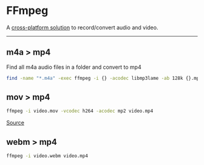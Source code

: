 # FFmpeg

A [cross-platform solution](https://ffmpeg.org/) to record/convert audio and video.

---

## m4a > mp4

Find all m4a audio files in a folder and convert to mp4

```bash
find -name "*.m4a" -exec ffmpeg -i {} -acodec libmp3lame -ab 128k {}.mp4 \;
```

## mov > mp4

```bash
ffmpeg -i video.mov -vcodec h264 -acodec mp2 video.mp4
```

[Source](https://mrcoles.com/convert-mov-mp4-ffmpeg/)

## webm > mp4

```bash
ffmpeg -i video.webm video.mp4
```